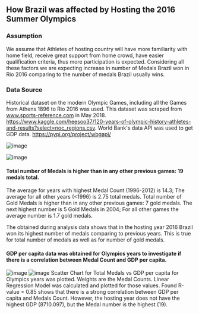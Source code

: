 ## How Brazil was affected by Hosting the 2016 Summer Olympics

### Assumption
We assume that Athletes of hosting country will have more familiarity with home field, receive great support from home crowd, have easier qualification criteria, thus more participation is expected.
Considering all these factors we are expecting increase in number of Medals Brazil won in Rio 2016 comparing to the number of medals Brazil usually wins.

### Data Source
Historical dataset on the modern Olympic Games, including all the Games from Athens 1896 to Rio 2016 was used.
This dataset was scraped from www.sports-reference.com in May 2018.
https://www.kaggle.com/heesoo37/120-years-of-olympic-history-athletes-and-results?select=noc_regions.csv.
World Bank's data API was used to get GDP data.
https://pypi.org/project/wbgapi/

![image](https://github.com/user-attachments/assets/0cc130f0-0b0f-45e1-9ad3-d48e5ed71b69)

![image](https://github.com/user-attachments/assets/2e2c6a4d-66e8-4936-bcd7-2357bbd45dbf)

#### Total number of Medals is higher than in any other previous games: 19 medals total.
The average for years with highest Medal Count (1996-2012) is 14.3;
The average for all other years (<1996) is 2.75 total medals.
Total number of Gold Medals is higher than in any other previous games: 7 gold medals.
The next highest number is 5 Gold Medals in 2004;
For all other games the average number is 1.7 gold medals.

The obtained during analysis data shows that in the hosting year 2016 Brazil won its highest number of medals comparing to previous years. This is true for total number of medals as well as for number of gold medals.

#### GDP per capita data was obtained for Olympics years to investigate if there is a correlation between Medal Count and GDP per capita.
![image](https://github.com/user-attachments/assets/aa65869c-1047-4e25-a3f5-831165d1d367)
![image](https://github.com/user-attachments/assets/962eb203-dc60-4d02-afdc-e97656aace2a)
Scatter Chart for Total Medals vs GDP per capita for Olympics years was plotted. Weights are the Medal Counts.
Linear Regression Model was calculated and plotted for those values.
Found R-value = 0.85 shows that there is a strong correlation between GDP per capita and Medals Count.
However, the hosting year does not have the highest GDP (8710.097), but the Medal number is the highest (19).
